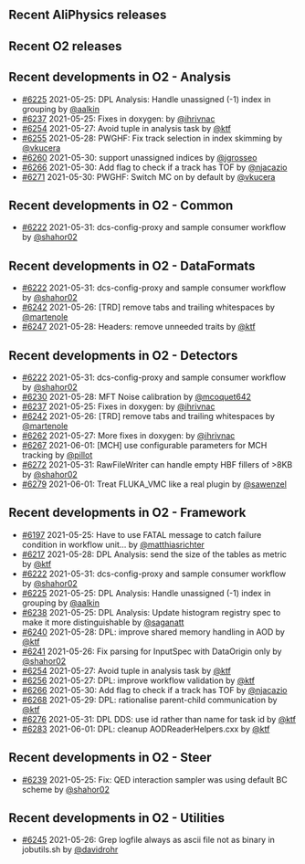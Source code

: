## Recent AliPhysics releases
## Recent O2 releases
## Recent developments in O2 - Analysis
- [\#6225](https://github.com/AliceO2Group/AliceO2/pull/6225) 2021-05-25: DPL Analysis: Handle unassigned (-1) index in grouping by [@aalkin](https://github.com/aalkin)
- [\#6237](https://github.com/AliceO2Group/AliceO2/pull/6237) 2021-05-25: Fixes in doxygen: by [@ihrivnac](https://github.com/ihrivnac)
- [\#6254](https://github.com/AliceO2Group/AliceO2/pull/6254) 2021-05-27: Avoid tuple in analysis task by [@ktf](https://github.com/ktf)
- [\#6255](https://github.com/AliceO2Group/AliceO2/pull/6255) 2021-05-28: PWGHF: Fix track selection in index skimming by [@vkucera](https://github.com/vkucera)
- [\#6260](https://github.com/AliceO2Group/AliceO2/pull/6260) 2021-05-30: support unassigned indices by [@jgrosseo](https://github.com/jgrosseo)
- [\#6266](https://github.com/AliceO2Group/AliceO2/pull/6266) 2021-05-30: Add flag to check if a track has TOF by [@njacazio](https://github.com/njacazio)
- [\#6271](https://github.com/AliceO2Group/AliceO2/pull/6271) 2021-05-30: PWGHF: Switch MC on by default by [@vkucera](https://github.com/vkucera)
## Recent developments in O2 - Common
- [\#6222](https://github.com/AliceO2Group/AliceO2/pull/6222) 2021-05-31: dcs-config-proxy and sample consumer workflow by [@shahor02](https://github.com/shahor02)
## Recent developments in O2 - DataFormats
- [\#6222](https://github.com/AliceO2Group/AliceO2/pull/6222) 2021-05-31: dcs-config-proxy and sample consumer workflow by [@shahor02](https://github.com/shahor02)
- [\#6242](https://github.com/AliceO2Group/AliceO2/pull/6242) 2021-05-26: [TRD] remove tabs and trailing whitespaces by [@martenole](https://github.com/martenole)
- [\#6247](https://github.com/AliceO2Group/AliceO2/pull/6247) 2021-05-28: Headers: remove unneeded traits by [@ktf](https://github.com/ktf)
## Recent developments in O2 - Detectors
- [\#6222](https://github.com/AliceO2Group/AliceO2/pull/6222) 2021-05-31: dcs-config-proxy and sample consumer workflow by [@shahor02](https://github.com/shahor02)
- [\#6230](https://github.com/AliceO2Group/AliceO2/pull/6230) 2021-05-28: MFT Noise calibration by [@mcoquet642](https://github.com/mcoquet642)
- [\#6237](https://github.com/AliceO2Group/AliceO2/pull/6237) 2021-05-25: Fixes in doxygen: by [@ihrivnac](https://github.com/ihrivnac)
- [\#6242](https://github.com/AliceO2Group/AliceO2/pull/6242) 2021-05-26: [TRD] remove tabs and trailing whitespaces by [@martenole](https://github.com/martenole)
- [\#6262](https://github.com/AliceO2Group/AliceO2/pull/6262) 2021-05-27: More fixes in doxygen: by [@ihrivnac](https://github.com/ihrivnac)
- [\#6267](https://github.com/AliceO2Group/AliceO2/pull/6267) 2021-06-01: [MCH] use configurable parameters for MCH tracking by [@pillot](https://github.com/pillot)
- [\#6272](https://github.com/AliceO2Group/AliceO2/pull/6272) 2021-05-31: RawFileWriter can handle empty HBF fillers of >8KB by [@shahor02](https://github.com/shahor02)
- [\#6279](https://github.com/AliceO2Group/AliceO2/pull/6279) 2021-06-01: Treat FLUKA_VMC like a real plugin by [@sawenzel](https://github.com/sawenzel)
## Recent developments in O2 - Framework
- [\#6197](https://github.com/AliceO2Group/AliceO2/pull/6197) 2021-05-25: Have to use FATAL message to catch failure condition in workflow unit… by [@matthiasrichter](https://github.com/matthiasrichter)
- [\#6217](https://github.com/AliceO2Group/AliceO2/pull/6217) 2021-05-28: DPL Analysis: send the size of the tables as metric by [@ktf](https://github.com/ktf)
- [\#6222](https://github.com/AliceO2Group/AliceO2/pull/6222) 2021-05-31: dcs-config-proxy and sample consumer workflow by [@shahor02](https://github.com/shahor02)
- [\#6225](https://github.com/AliceO2Group/AliceO2/pull/6225) 2021-05-25: DPL Analysis: Handle unassigned (-1) index in grouping by [@aalkin](https://github.com/aalkin)
- [\#6238](https://github.com/AliceO2Group/AliceO2/pull/6238) 2021-05-25: DPL Analysis: Update histogram registry spec to make it more distinguishable by [@saganatt](https://github.com/saganatt)
- [\#6240](https://github.com/AliceO2Group/AliceO2/pull/6240) 2021-05-28: DPL: improve shared memory handling in AOD by [@ktf](https://github.com/ktf)
- [\#6241](https://github.com/AliceO2Group/AliceO2/pull/6241) 2021-05-26: Fix parsing for InputSpec with DataOrigin only by [@shahor02](https://github.com/shahor02)
- [\#6254](https://github.com/AliceO2Group/AliceO2/pull/6254) 2021-05-27: Avoid tuple in analysis task by [@ktf](https://github.com/ktf)
- [\#6256](https://github.com/AliceO2Group/AliceO2/pull/6256) 2021-05-27: DPL: improve workflow validation by [@ktf](https://github.com/ktf)
- [\#6266](https://github.com/AliceO2Group/AliceO2/pull/6266) 2021-05-30: Add flag to check if a track has TOF by [@njacazio](https://github.com/njacazio)
- [\#6268](https://github.com/AliceO2Group/AliceO2/pull/6268) 2021-05-29: DPL: rationalise parent-child communication by [@ktf](https://github.com/ktf)
- [\#6276](https://github.com/AliceO2Group/AliceO2/pull/6276) 2021-05-31: DPL DDS: use id rather than name for task id by [@ktf](https://github.com/ktf)
- [\#6283](https://github.com/AliceO2Group/AliceO2/pull/6283) 2021-06-01: DPL: cleanup AODReaderHelpers.cxx by [@ktf](https://github.com/ktf)
## Recent developments in O2 - Steer
- [\#6239](https://github.com/AliceO2Group/AliceO2/pull/6239) 2021-05-25: Fix: QED interaction sampler was using default BC scheme by [@shahor02](https://github.com/shahor02)
## Recent developments in O2 - Utilities
- [\#6245](https://github.com/AliceO2Group/AliceO2/pull/6245) 2021-05-26: Grep logfile always as ascii file not as binary in jobutils.sh by [@davidrohr](https://github.com/davidrohr)
